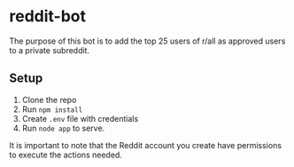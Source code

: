 # reddit-bot

The purpose of this bot is to add the top 25 users of r/all as approved users to a private subreddit.

## Setup

1. Clone the repo
2. Run `npm install`
3. Create `.env` file with credentials
4. Run `node app` to serve.

It is important to note that the Reddit account you create have permissions to execute the actions needed.

